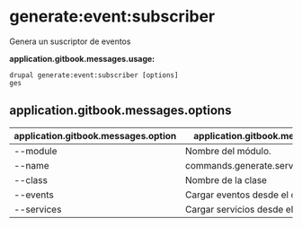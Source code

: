 # generate:event:subscriber
Genera un suscriptor de eventos

**application.gitbook.messages.usage:**
```
drupal generate:event:subscriber [options]
ges
```

## application.gitbook.messages.options
application.gitbook.messages.option | application.gitbook.messages.details
-------|-------------
--module | Nombre del módulo.
--name | commands.generate.service.options.name
--class | Nombre de la clase
--events | Cargar eventos desde el contenedor.
--services | Cargar servicios desde el contenedor.
